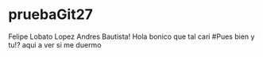 # pruebaGit27
Felipe Lobato Lopez Andres Bautista!
Hola bonico
que tal cari
#Pues bien y tu!? aqui a ver si me duermo
